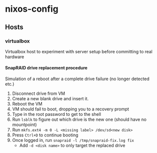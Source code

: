 # nixos-config


## Hosts

### virtualbox

Virtualbox host to experiment with server setup before committing to real hardware

#### SnapRAID drive replacement procedure

Simulation of a reboot after a complete drive failure (no longer detected etc.)

1. Disconnect drive from VM
1. Create a new blank drive and insert it.
1. Reboot the VM
1. VM should fail to boot, dropping you to a recovery prompt
1. Type in the root password to get to the shell
1. Run `lsblk` to figure out which drive is the new one (should have no mountpoint)
1. Run `mkfs.ext4 -m 0 -L <missing label> /dev/sd<new disk>`
1. Press `Ctrl+D` to continue booting
1. Once logged in, run `snapraid -l /tmp/snapraid-fix.log fix`
    - Add `-d <disk name>` to only target the replaced drive



